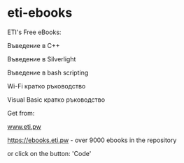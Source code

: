 # eti-ebooks
ETI's Free eBooks:

Въведение в C++

Въведение в Silverlight

Въведение в bash scripting

Wi-Fi кратко ръководство

Visual Basic кратко ръководство

Get from:

www.eti.pw

https://ebooks.eti.pw - over 9000 ebooks in the repository

or click on the button: 'Code'
